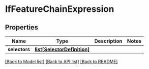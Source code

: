 # IfFeatureChainExpression


## Properties
Name | Type | Description | Notes
------------ | ------------- | ------------- | -------------
**selectors** | [**list[SelectorDefinition]**](SelectorDefinition.md) |  | 

[[Back to Model list]](../README.md#documentation-for-models) [[Back to API list]](../README.md#documentation-for-api-endpoints) [[Back to README]](../README.md)


